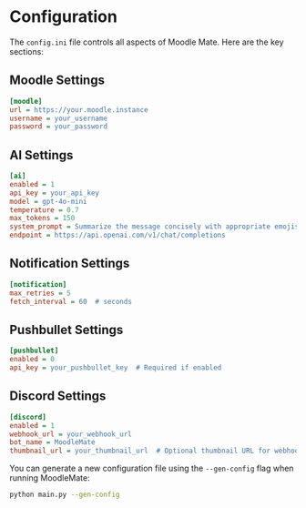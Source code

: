 # Configuration

The `config.ini` file controls all aspects of Moodle Mate. Here are the key sections:

## Moodle Settings

```ini
[moodle]
url = https://your.moodle.instance
username = your_username
password = your_password
```

## AI Settings

```ini
[ai]
enabled = 1
api_key = your_api_key
model = gpt-4o-mini
temperature = 0.7
max_tokens = 150
system_prompt = Summarize the message concisely with appropriate emojis, excluding links.
endpoint = https://api.openai.com/v1/chat/completions
```

## Notification Settings

```ini
[notification]
max_retries = 5
fetch_interval = 60  # seconds
```

## Pushbullet Settings

```ini
[pushbullet]
enabled = 0
api_key = your_pushbullet_key  # Required if enabled
```

## Discord Settings

```ini
[discord]
enabled = 1
webhook_url = your_webhook_url
bot_name = MoodleMate
thumbnail_url = your_thumbnail_url  # Optional thumbnail URL for webhook
```

You can generate a new configuration file using the `--gen-config` flag when running MoodleMate:
```bash
python main.py --gen-config
```
